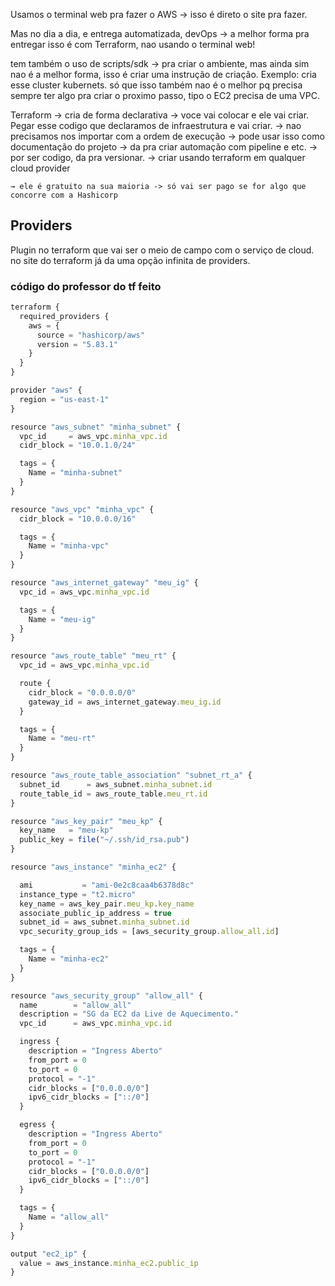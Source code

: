 Usamos o terminal web pra fazer o AWS → isso é direto o site pra fazer.

Mas no dia a dia, e entrega automatizada, devOps → a melhor forma pra entregar isso é com Terraform, nao usando o terminal web!

tem também o uso de scripts/sdk → pra criar o ambiente, mas ainda sim nao é a melhor forma, isso é criar uma instrução de criação. Exemplo: cria esse cluster kubernets.
só que isso também nao é o melhor pq precisa sempre ter algo pra criar o proximo passo, tipo o EC2 precisa de uma VPC.

Terraform → cria de forma declarativa → voce vai colocar e ele vai criar. Pegar esse codigo que declaramos de infraestrutura e vai criar.
	→ nao precisamos nos importar com a ordem de execução
	→ pode usar isso como documentação do projeto
	→ da pra criar automação com pipeline e etc.
	→ por ser codigo, da pra versionar.
	→ criar usando terraform em qualquer cloud provider

	→ ele é gratuito na sua maioria -> só vai ser pago se for algo que concorre com a Hashicorp

## Providers
Plugin no terraform que vai ser o meio de campo com o serviço de cloud.
no site do terraform já da uma opção infinita de providers.




### código do professor do tf feito

```js
terraform {
  required_providers {
    aws = {
      source = "hashicorp/aws"
      version = "5.83.1"
    }
  }
}

provider "aws" {
  region = "us-east-1"
}

resource "aws_subnet" "minha_subnet" {
  vpc_id     = aws_vpc.minha_vpc.id
  cidr_block = "10.0.1.0/24"

  tags = {
    Name = "minha-subnet"
  }
}

resource "aws_vpc" "minha_vpc" {
  cidr_block = "10.0.0.0/16"

  tags = {
    Name = "minha-vpc"
  }
}

resource "aws_internet_gateway" "meu_ig" {
  vpc_id = aws_vpc.minha_vpc.id

  tags = {
    Name = "meu-ig"
  }
}

resource "aws_route_table" "meu_rt" {
  vpc_id = aws_vpc.minha_vpc.id

  route {
    cidr_block = "0.0.0.0/0"
    gateway_id = aws_internet_gateway.meu_ig.id
  }

  tags = {
    Name = "meu-rt"
  }
}

resource "aws_route_table_association" "subnet_rt_a" {
  subnet_id      = aws_subnet.minha_subnet.id
  route_table_id = aws_route_table.meu_rt.id
}

resource "aws_key_pair" "meu_kp" {
  key_name   = "meu-kp"
  public_key = file("~/.ssh/id_rsa.pub")
}

resource "aws_instance" "minha_ec2" {

  ami           = "ami-0e2c8caa4b6378d8c"
  instance_type = "t2.micro"
  key_name = aws_key_pair.meu_kp.key_name
  associate_public_ip_address = true
  subnet_id = aws_subnet.minha_subnet.id
  vpc_security_group_ids = [aws_security_group.allow_all.id]

  tags = {
    Name = "minha-ec2"
  }
}

resource "aws_security_group" "allow_all" {
  name        = "allow_all"
  description = "SG da EC2 da Live de Aquecimento."
  vpc_id      = aws_vpc.minha_vpc.id

  ingress {
    description = "Ingress Aberto"
    from_port = 0
    to_port = 0
    protocol = "-1"
    cidr_blocks = ["0.0.0.0/0"]
    ipv6_cidr_blocks = ["::/0"]
  }

  egress {
    description = "Ingress Aberto"
    from_port = 0
    to_port = 0
    protocol = "-1"
    cidr_blocks = ["0.0.0.0/0"]
    ipv6_cidr_blocks = ["::/0"]
  }

  tags = {
    Name = "allow_all"
  }
}

output "ec2_ip" {
  value = aws_instance.minha_ec2.public_ip
}
```
